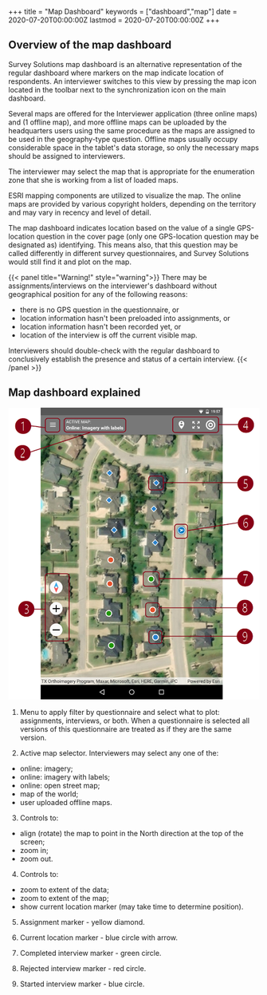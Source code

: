 +++
title = "Map Dashboard"
keywords = ["dashboard","map"]
date = 2020-07-20T00:00:00Z
lastmod = 2020-07-20T00:00:00Z
+++

Overview of the map dashboard
-----------------------------------

Survey Solutions map dashboard is an alternative representation of the regular
dashboard where markers on the map indicate location of respondents. An
interviewer switches to this view by pressing the map icon located in the
toolbar next to the synchronization icon on the main dashboard.

Several maps are offered for the Interviewer application (three online
maps) and (1 offline map), and more offline maps can be uploaded by the
headquarters users using the same procedure as the maps are assigned to be used
in the geography-type question. Offline maps usually occupy considerable space
in the tablet's data storage, so only the necessary maps should be assigned to
interviewers.

The interviewer may select the map that is appropriate for the enumeration zone
that she is working from a list of loaded maps.

ESRI mapping components are utilized to visualize the map. The online maps are
provided by various copyright holders, depending on the territory and may vary
in recency and level of detail.

The map dashboard indicates location based on the value of a single GPS-location
question in the cover page (only one GPS-location question may be designated as)
identifying. This means also, that this question may be called differently in
different survey questionnaires, and Survey Solutions would still find it and
plot on the map.

{{< panel title="Warning!" style="warning">}}
There may be assignments/interviews on the interviewer's dashboard without
geographical position for any of the following reasons:

- there is no GPS question in the questionnaire, or
- location information hasn't been preloaded into assignments, or
- location information hasn't been recorded yet, or
- location of the interview is off the current visible map.

Interviewers should double-check with the regular dashboard to conclusively
establish the presence and status of a certain interview.
{{< /panel >}}

Map dashboard explained
-----------------------------

<CENTER><IMG src="images/map_dashboard_explained.png" width=640></CENTER>

1. Menu to apply filter by questionnaire and select what to plot: assignments, interviews, or both. When a questionnaire is selected all versions of this questionnaire are treated as if they are the same version.

2. Active map selector. Interviewers may select any one of the:
- online: imagery;
- online: imagery with labels;
- online: open street map;
- map of the world;
- user uploaded offline maps.

3. Controls to:
- align (rotate) the map to point in the North direction at the top of the screen;
- zoom in;
- zoom out.

4. Controls to:
- zoom to extent of the data;
- zoom to extent of the map;
- show current location marker (may take time to determine position).

5. Assignment marker - yellow diamond.

6. Current location marker - blue circle with arrow.

7. Completed interview marker - green circle.

8. Rejected interview marker - red circle.

9. Started interview marker - blue circle.
